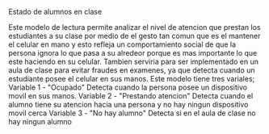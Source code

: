 Estado de alumnos en clase

Este modelo de lectura permite analizar el nivel de atencion que prestan los estudiantes a su clase por medio de el gesto tan comun que es el mantener el celular en mano y esto refleja un comportamiento social de que la persona ignora lo que pasa a su alredeor porque es mas importante lo que este haciendo en su celular. Tambien serviria para ser implementado en un aula de clase para evitar fraudes en examenes, ya que detecta cuando un estudiante posee el celular en sus manos.
Este modelo tiene tres variales;
Variable 1 - "Ocupado" Detecta cuando la persona posee un dispositivo movil en sus manos.
Variable 2 - "Prestando atencion" Detecta cuando el alumno tiene su atencion hacia una persona y no hay ningun dispositivo movil cerca
Variable 3 - "No hay alumno" Detecta si en el aula de clase no hay ningun alumno


